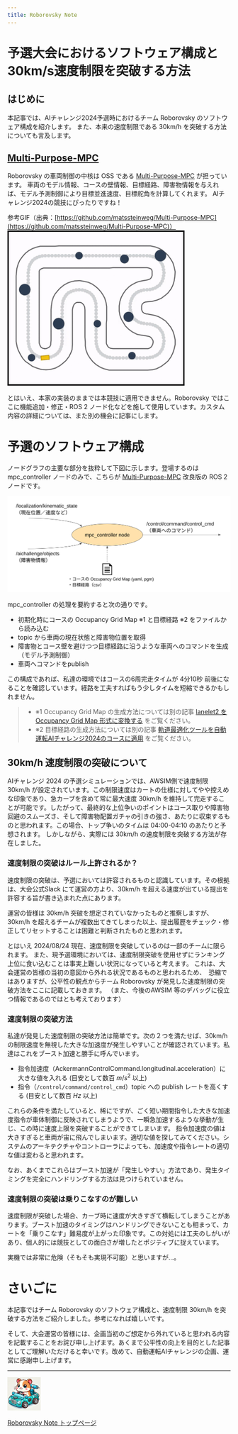 ```yaml
---
title: Roborovsky Note
---
```

# 予選大会におけるソフトウェア構成と30km/s速度制限を突破する方法

## はじめに

本記事では、AIチャレンジ2024予選時におけるチーム Roborovsky のソフトウェア構成を紹介します。
また、本来の速度制限である 30km/h を突破する方法についても言及します。


## [Multi-Purpose-MPC](https://github.com/matssteinweg/Multi-Purpose-MPC)

Roborovsky の車両制御の中核は OSS である [Multi-Purpose-MPC](https://github.com/matssteinweg/Multi-Purpose-MPC) が担っています。
車両のモデル情報、コースの壁情報、目標経路、障害物情報を与えれば、モデル予測制御により目標並進速度、目標舵角を計算してくれます。
AIチャレンジ2024の競技にぴったりですね！

参考GIF（出典：[https://github.com/matssteinweg/Multi-Purpose-MPC](https://github.com/matssteinweg/Multi-Purpose-MPC)）
<img src="https://github.com/Roborovsky-Racers/RoborovskyNote/blob/main/AutomotiveAIChallenge/2024/.images/preliminary_round_architecture/Multi-Purpose-MPC.gif?raw=true" width="400px" />

とはいえ、本家の実装のままでは本競技に適用できません。Roborovsky ではここに機能追加・修正・ROS 2 ノード化などを施して使用しています。カスタム内容の詳細については、また別の機会に記事にします。

# 予選のソフトウェア構成

ノードグラフの主要な部分を抜粋して下図に示します。登場するのは mpc_controller ノードのみで、こちらが [Multi-Purpose-MPC](https://github.com/matssteinweg/Multi-Purpose-MPC) 改良版の ROS 2 ノードです。

<img src="https://github.com/Roborovsky-Racers/RoborovskyNote/blob/main/AutomotiveAIChallenge/2024/.images/preliminary_round_architecture/pre_round_architecture.png?raw=true" width="600" />

mpc_controller の処理を要約すると次の通りです。
- 初期化時にコースの Occupancy Grid Map ※1 と目標経路 ※2 をファイルから読み込む
- topic から車両の現在状態と障害物位置を取得
- 障害物とコース壁を避けつつ目標経路に沿うような車両へのコマンドを生成（モデル予測制御）
- 車両へコマンドをpublish

この構成であれば、私達の環境ではコースの6周完走タイムが 4分10秒 前後になることを確認しています。経路を工夫すればもう少しタイムを短縮できるかもしれません。

> - ※1 Occupancy Grid Map の生成方法については別の記事 [lanelet2 を Occupancy Grid Map 形式に変換する](lanelet2_to_ogm.md) をご覧ください。
> - ※2 目標経路の生成方法については別の記事 [軌道最適化ツールを自動運転AIチャレンジ2024のコースに適用](global_trajectory_optimization.md) をご覧ください。





## 30km/h 速度制限の突破について

AIチャレンジ 2024 の予選シミュレーションでは、AWSIM側で速度制限 30km/h が設定されています。この制限速度はカートの仕様に対してやや控えめな印象であり、急カーブを含めて常に最大速度 30km/h を維持して完走することが可能です。したがって、最終的な上位争いのポイントはコース取りや障害物回避のスムーズさ、そして障害物配置ガチャの引きの強さ、あたりに収束するものと思われます。この場合、トップ争いのタイムは 04:00-04:10 のあたりと予想されます。
しかしながら、実際には 30km/h の速度制限を突破する方法が存在しました。

### 速度制限の突破はルール上許されるか？
速度制限の突破は、予選においては許容されるものと認識しています。その根拠は、大会公式Slack にて運営の方より、30km/h を超える速度が出ている提出を許容する旨が書き込まれた点にあります。

運営の皆様は 30km/h 突破を想定されていなかったものと推察しますが、30km/h を超えるチームが複数出てきてしまった以上、提出履歴をチェック・修正してリセットすることは困難と判断されたものと思われます。

とはいえ 2024/08/24 現在、速度制限を突破しているのは一部のチームに限られます。
また、現予選環境においては、速度制限突破を使用せずにランキング上位に食い込むことは事実上難しい状況になっていると考えます。
これは、大会運営の皆様の当初の意図から外れる状況であるものと思われるため、　恐縮ではありますが、公平性の観点からチーム Roborovsky が発見した速度制限の突破方法をここに記載しておきます。
（また、今後のAWSIM 等のデバッグに役立つ情報であるのではとも考えております）

### 速度制限の突破方法
私達が発見した速度制限の突破方法は簡単です。次の２つを満たせば、30km/h の制限速度を無視した大きな加速度が発生しやすいことが確認されています。私達はこれをブースト加速と勝手に呼んでいます。
- 指令加速度（AckermannControlCommand.longitudinal.acceleration）に大きな値を入れる (目安として数百 $m/s^2$ 以上)
- 指令（`/control/command/control_cmd`）topic への publish レートを高くする (目安として数百 $Hz$ 以上)

これらの条件を満たしていると、稀にですが、ごく短い期間指令した大きな加速度指令が車体制御に反映されてしまうようで、一瞬急加速するような挙動が生じ、この時に速度上限を突破することができてしまいます。
指令加速度の値は大きすぎると車両が宙に飛んでしまいます。適切な値を探してみてください。システムのアーキテクチャやコントローラによっても、加速度や指令レートの適切な値は変わると思われます。

なお、あくまでこれらはブースト加速が「発生しやすい」方法であり、発生タイミングを完全にハンドリングする方法は見つけられていません。


### 速度制限の突破は乗りこなすのが難しい
速度制限が突破した場合、カーブ時に速度が大きすぎて横転してしまうことがあります。ブースト加速のタイミングはハンドリングできないことも相まって、カートを「乗りこなす」難易度が上がった印象です。この対処には工夫のしがいがあり、個人的には競技としての面白さが増したとポジティブに捉えています。

実機では非常に危険（そもそも実現不可能）と思いますが…。


# さいごに
本記事ではチーム Roborovsky のソフトウェア構成と、速度制限 30km/h を突破する方法をご紹介しました。参考になれば嬉しいです。

そして、大会運営の皆様には、企画当初のご想定から外れていると思われる内容を記載することをお詫び申し上げます。あくまで公平性の向上を目的とした記事としてご理解いただけると幸いです。改めて、自動運転AIチャレンジの企画、運営に感謝申し上げます。




---
<img src="https://github.com/Roborovsky-Racers/RoborovskyNote/blob/main/.images/roborovsky_logo.png?raw=true" width="75" />

[Roborovsky Note トップページ](https://roborovsky-racers.github.io/RoborovskyNote/)
